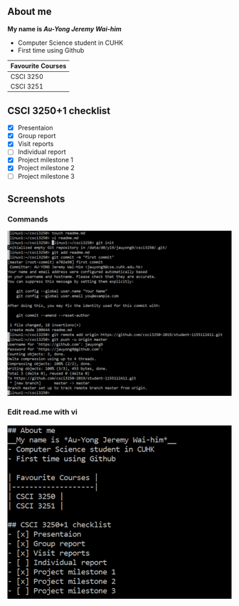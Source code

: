## About me
__My name is *Au-Yong Jeremy Wai-him*__
- Computer Science student in CUHK
- First time using Github

| Favourite Courses |
|-------------------|
| CSCI 3250 |
| CSCI 3251 |

## CSCI 3250+1 checklist
- [x] Presentaion
- [x] Group report
- [x] Visit reports
- [ ] Individual report
- [x] Project milestone 1
- [x] Project milestone 2
- [ ] Project milestone 3

## Screenshots
### Commands
![Image](https://github.com/csci3250-2019/student-1155112411/blob/master/1.png)
### Edit read.me with vi
![Image](https://github.com/csci3250-2019/student-1155112411/blob/master/2.png)
